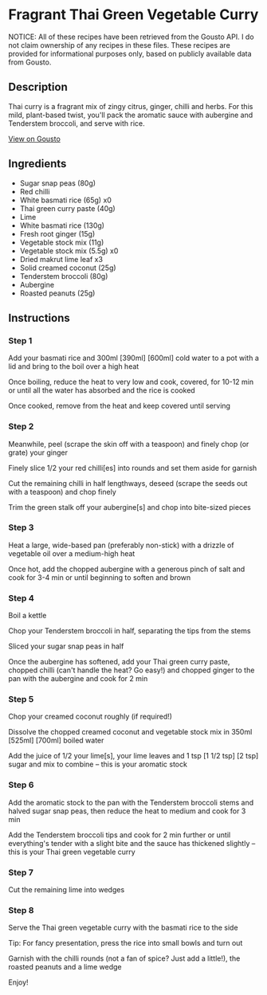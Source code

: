 # Fragrant Thai Green Vegetable Curry

NOTICE: All of these recipes have been retrieved from the Gousto API. I do not claim ownership of any recipes in these files. These recipes are provided for informational purposes only, based on publicly available data from Gousto.

## Description

Thai curry is a fragrant mix of zingy citrus, ginger, chilli and herbs. For this mild, plant-based twist, you'll pack the aromatic sauce with aubergine and Tenderstem broccoli, and serve with rice.

[View on Gousto](https://www.gousto.co.uk/recipes/cookbook/thai-green-vegetable-curry-with-lime)

## Ingredients

- Sugar snap peas (80g)
- Red chilli
- White basmati rice (65g) x0
- Thai green curry paste (40g)
- Lime
- White basmati rice (130g)
- Fresh root ginger (15g)
- Vegetable stock mix (11g)
- Vegetable stock mix (5.5g) x0
- Dried makrut lime leaf x3
- Solid creamed coconut (25g)
- Tenderstem broccoli (80g)
- Aubergine
- Roasted peanuts (25g)

## Instructions


### Step 1

Add your basmati rice and 300ml <span class="text-purple">[390ml] </span><span class="text-danger">[600ml]</span> cold water to a pot with a lid and bring to the boil over a high heat

Once boiling, reduce the heat to very low and cook, covered, for 10-12 min or until all the water has absorbed and the rice is cooked

Once cooked, remove from the heat and keep covered until serving


### Step 2

Meanwhile, peel (scrape the skin off with a teaspoon) and finely chop (or grate) your ginger

Finely slice 1/2 your red chilli[es] into rounds and set them aside for garnish

Cut the remaining chilli in half lengthways, deseed (scrape the seeds out with a teaspoon) and chop finely

Trim the green stalk off your aubergine[s] and chop into bite-sized pieces


### Step 3

Heat a large, wide-based pan (preferably non-stick) with a drizzle of vegetable oil over a medium-high heat

Once hot, add the chopped aubergine with a generous pinch of salt and cook for 3-4 min or until beginning to soften and brown


### Step 4

Boil a kettle

Chop your Tenderstem broccoli in half, separating the tips from the stems

Sliced your sugar snap peas in half

Once the aubergine has softened, add your Thai green curry paste, chopped chilli (can't handle the heat? Go easy!) and chopped ginger to the pan with the aubergine and cook for 2 min


### Step 5

Chop your creamed coconut roughly (if required!)

Dissolve the chopped creamed coconut and vegetable stock mix in 350ml <span class="text-purple">[525ml]</span> <span class="text-danger">[700ml]</span> boiled water

Add the juice of 1/2 your lime[s], your lime leaves and 1 tsp <span class="text-purple">[1 1/2 tsp]</span> <span class="text-danger">[2 tsp]</span> sugar and mix to combine – this is your aromatic stock


### Step 6

Add the aromatic stock to the pan with the Tenderstem broccoli stems and halved sugar snap peas, then reduce the heat to medium and cook for 3 min

Add the Tenderstem broccoli tips and cook for 2 min further or until everything's tender with a slight bite and the sauce has thickened slightly – this is your Thai green vegetable curry


### Step 7

Cut the remaining lime into wedges

### Step 8

Serve the Thai green vegetable curry with the basmati rice to the side

Tip: For fancy presentation, press the rice into small bowls and turn out

Garnish with the chilli rounds (not a fan of spice? Just add a little!), the roasted peanuts and a lime wedge

Enjoy!

